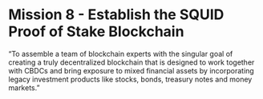 # Mission 8 - Establish the SQUID Proof of Stake Blockchain

“To assemble a team of blockchain experts with the singular goal of creating a truly decentralized blockchain that is designed to work together with CBDCs and bring exposure to mixed financial assets by incorporating legacy investment products like stocks, bonds, treasury notes and money markets.”
